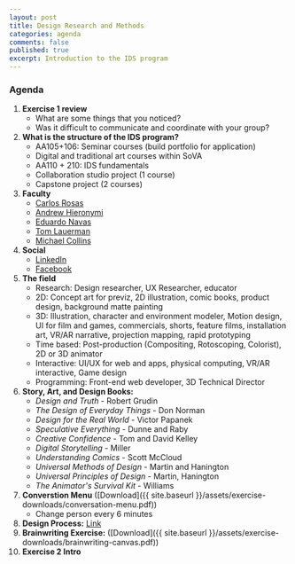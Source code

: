 ```yaml
---
layout: post
title: Design Research and Methods
categories: agenda
comments: false
published: true
excerpt: Introduction to the IDS program
---
```


### Agenda

1. **Exercise 1 review**
   - What are some things that you noticed?
   - Was it difficult to communicate and coordinate with your group?
2. **What is the structure of the IDS program?**
   - AA105+106: Seminar courses (build portfolio for application)
   - Digital and traditional art courses within SoVA
   - AA110 + 210: IDS fundamentals
   - Collaboration studio project (1 course)
   - Capstone project (2 courses)
3. **Faculty**
   - [Carlos Rosas](https://sova.psu.edu/profile/carlosrosas)
   - [Andrew Hieronymi](https://sova.psu.edu/profile/andrewhieronymi)
   - [Eduardo Navas](https://sova.psu.edu/profile/eduardonavas)
   - [Tom Lauerman](https://sova.psu.edu/profile/tomlauerman)
   - [Michael Collins](https://sova.psu.edu/profile/michaelcollins)
4. **Social**
   - [LinkedIn](https://www.linkedin.com/groups/7455579/)
   - [Facebook](https://www.facebook.com/groups/46728725338/)
5. **The field**
   - Research: Design researcher, UX Researcher, educator
   - 2D: Concept art for previz, 2D illustration, comic books, product design, background matte painting
   - 3D: Illustration, character and environment modeler, Motion design, UI for film and games, commercials, shorts, feature films, installation art, VR/AR narrative, projection mapping, rapid prototyping
   - Time based: Post-production (Compositing, Rotoscoping, Colorist), 2D or 3D animator
   - Interactive: UI/UX for web and apps, physical computing, VR/AR interactive, Game design
   - Programming: Front-end web developer, 3D Technical Director
6. **Story, Art, and Design Books:**
   - _Design and Truth_ - Robert Grudin
   - _The Design of Everyday Things_ - Don Norman
   - _Design for the Real World_ - Victor Papanek
   - _Speculative Everything_ - Dunne and Raby
   - _Creative Confidence_ - Tom and David Kelley
   - _Digital Storytelling_ - Miller
   - _Understanding Comics_ - Scott McCloud
   - _Universal Methods of Design_ - Martin and Hanington
   - _Universal Principles of Design_ - Martin, Hanington
   - _The Animator's Survival Kit_ - Williams
7. **Converstion Menu** \([Download]({{ site.baseurl }}/assets/exercise-downloads/conversation-menu.pdf)\)
   - Change person every 6 minutes
8. **Design Process:** [Link]({{site.baseurl}}/topics/design-process)
9. **Brainwriting Exercise:** ([Download]({{ site.baseurl }}/assets/exercise-downloads/brainwriting-canvas.pdf)\)
10. **Exercise 2 Intro**




